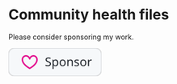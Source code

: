 # Community health files

Please consider sponsoring my work.

[![Sponsor](.github/assets/github-like-sponsor-button.svg)](https://github.com/sponsors/szepeviktor)
